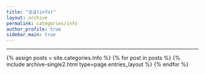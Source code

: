 ```yaml
---
title: "궁금(info)"
layout: archive
permalink: categories/info
author_profile: true
sidebar_main: true
---
```


***
<!-- 공백포함 -> site.categories.['a b c'] -->

{% assign posts = site.categories.Info %}
{% for post in posts %} {% include archive-single2.html type=page.entries_layout %} {% endfor %}



